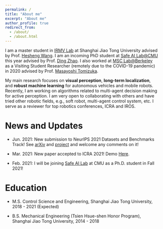 ```yaml
---
permalink: /
title: "About me"
excerpt: "About me"
author_profile: true
redirect_from: 
  - /about/
  - /about.html
---
```


I am a master student in [IRMV Lab](http://irmv.sjtu.edu.cn/) at Shanghai Jiao Tong University advised by Prof. [Hesheng Wang](http://irmv.sjtu.edu.cn/wanghesheng). I am an incoming PhD student at [Safe AI Lab@CMU](https://safeai-lab.github.io/) this year advised by Prof. [Ding Zhao](https://www.meche.engineering.cmu.edu/directory/bios/zhao-ding.html). I also worked at [MSC Lab@Berkeley](https://msc.berkeley.edu/) as a Visiting Student Researcher (remotely due to the COVID-19 pandemic) in 2020 advised by Prof. [Masayoshi Tomizuka](http://www.me.berkeley.edu/people/faculty/masayoshi-tomizuka).

My main research focuses on **visual perception**, **long-term localization**, and **robust machine learning** for autonomous vehicles and mobile robots. Recently, I am working on algorithms related to multi-agent decision making for active perception. I am very open to collaborating with others and have tried other robotic fields, e.g., soft robot, multi-agent control system, etc. I serve as a reviewer for top robotics conferences, ICRA and IROS.



News and Updates
===
* Jun. 2021: New submission to NeurIPS 2021 Datasets and Benchmarks Track! See [arXiv](https://arxiv.org/abs/2011.04408) and [project](https://seasondepth.github.io/) and welcome any comments on it!

* Mar. 2021: New paper accepted to ICRA 2021! Demo [Here](https://youtu.be/iJuPWT8fPFU).

* Feb. 2021: I will be joining [Safe AI Lab](https://safeai-lab.github.io/) at CMU as a Ph.D. student in Fall 2021!

<!--* Feb. 2021: Our work "Domain-invariant Similarity Activation Map Metric Learning for Retrieval-based Long-term Visual Localization" is published in IEEE/CAA Journal of Automatica Sinica!  [Paper](https://ieeexplore.ieee.org/document/9358457) and [code](https://github.com/HanjiangHu/DISAM) available -->

<!--* Dec. 2020: Our work "DASGIL: Domain Adaptation for Semantic and Geometric-aware Image-based Localization" is published in IEEE Transactions on Image Processing(TIP)!  [Paper](https://ieeexplore.ieee.org/document/9296559) and [code](https://github.com/HanjiangHu/DASGIL) available -->

<!-- * Nov. 2020: One first-author and another two co-first-author papers have been submitted to ICRA/RAL 2021! One co-first-author paper has been submitted to CVPR 2021! [Here](https://hanjianghu.github.io/publications/) for full publications. -->

<!-- * Aug. 2020: I am offered the Remote Visting Student Scholar to [MSC Lab](https://msc.berkeley.edu/) at UC Berkeley advised by Prof. [Masayoshi Tomizuka](http://www.me.berkeley.edu/people/faculty/masayoshi-tomizuka)! -->

Education
===
* M.S. Control Science and Engineering, Shanghai Jiao Tong University, 2018 - 2021 (Expected)

* B.S. Mechanical Engineering (Tsien Hsue-shen Honor Program), Shanghai Jiao Tong University, 2014 - 2018
